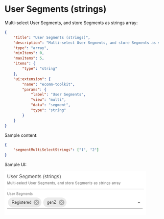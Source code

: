 # User Segments (strings)

Multi-select User Segments, and store Segments as strings array:

```json
{
    "title": "User Segments (strings)",
    "description": "Multi-select User Segments, and store Segments as strings array",
    "type": "array",
    "minItems": 0,
    "maxItems": 5,
    "items": {
        "type": "string"
    },
    "ui:extension": {
        "name": "ecomm-toolkit",
        "params": {
            "label": "User Segments",
            "view": "multi",
            "data": "segment",
            "type": "string"
        }
    }
}
```

Sample content:

```json
{
    "segmentMultiSelectStrings": ["1", "2"]
}
```

Sample UI:

![Sample UI](../../media/user-segment-strings.png)
